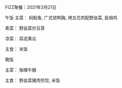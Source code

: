 FIZZ聚餐｜2021年3月21日

午饭
主菜：
焖鲶鱼,
广式烧鸭胸,
烤五花肉配野韭菜,
盐焗鸡

素菜：
野韭菜炒豆芽

凉菜：
蒜泥黄瓜

主食：
米饭

晚饭

主菜：
咖喱牛腩

主食：
野韭菜猪肉煎饺,
米饭
